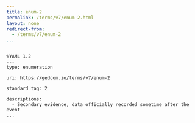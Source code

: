 ```yaml
---
title: enum-2
permalink: /terms/v7/enum-2.html
layout: none
redirect-from:
  - /terms/v7/enum-2
...
```


```

%YAML 1.2
---
type: enumeration

uri: https://gedcom.io/terms/v7/enum-2

standard tag: 2

descriptions:
  - Secondary evidence, data officially recorded sometime after the event
...

```
